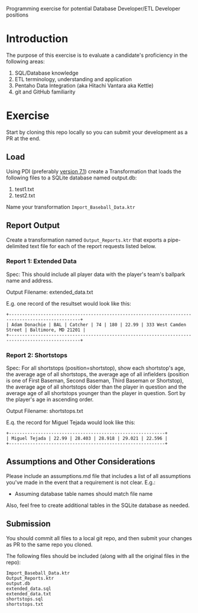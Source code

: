 Programming exercise for potential Database Developer/ETL Developer positions

# Introduction

The purpose of this exercise is to evaluate a candidate's proficiency in the following areas:

1. SQL/Database knowledge
2. ETL terminology, understanding and application
3. Pentaho Data Integration (aka Hitachi Vantara aka Kettle)
3. git and GitHub familiarity

# Exercise

Start by cloning this repo locally so you can submit your development as a PR at the end.

## Load

Using PDI (preferably [version 7.1](https://sourceforge.net/projects/pentaho/files/Data%20Integration/)) create a Transformation that loads the following files to a SQLite database named output.db:

1. test1.txt
2. test2.txt

Name your transformation `Import_Baseball_Data.ktr`

## Report Output

Create a transformation named `Output_Reports.ktr` that exports a pipe-delimited text file for each of the report requests listed below.

### Report 1: Extended Data 

Spec: This should include all player data with the player's team's ballpark name and address.

Output Filename: extended_data.txt

E.g. one record of the resultset would look like this:

```
+-------------------------------------------------------------------------------------------------+
| Adam Donachie | BAL | Catcher | 74 | 180 | 22.99 | 333 West Camden Street | Baltimore, MD 21201 |
+-------------------------------------------------------------------------------------------------+
```

### Report 2: Shortstops

Spec: For all shortstops (position=shortstop), show each shortstop's age, the average age of all shortstops, the average age of all infielders (position is one of First Baseman, Second Baseman, Third Baseman or Shortstop), the average age of all shortstops older than the player in question and the average age of all shortstops younger than the player in question. Sort by the player's age in ascending order.

Output Filename: shortstops.txt

E.q. the record for Miguel Tejada would look like this:

```
+-----------------------------------------------------------+
| Miguel Tejada | 22.99 | 28.403 | 28.918 | 29.021 | 22.596 |
+-----------------------------------------------------------+
```


## Assumptions and Other Considerations

Please include an assumptions.md file that includes a list of all assumptions you've made in the event that a requirement is not clear. E.g.:

* Assuming database table names should match file name

Also, feel free to create additional tables in the SQLite database as needed. 


## Submission

You should commit all files to a local git repo, and then submit your changes as  PR to the same repo you cloned.

The following files should be included (along with all the original files in the repo):

```
Import_Baseball_Data.ktr
Output_Reports.ktr
output.db
extended_data.sql
extended_data.txt
shortstops.sql
shortstops.txt
```
